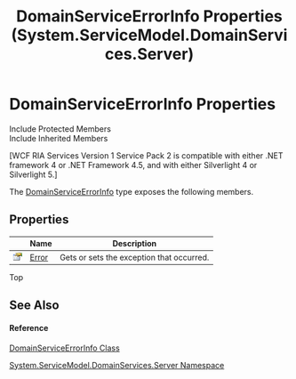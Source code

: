﻿---
title: DomainServiceErrorInfo Properties (System.ServiceModel.DomainServices.Server)
TOCTitle: DomainServiceErrorInfo Properties
ms:assetid: Properties.T:System.ServiceModel.DomainServices.Server.DomainServiceErrorInfo
ms:mtpsurl: https://msdn.microsoft.com/en-us/library/system.servicemodel.domainservices.server.domainserviceerrorinfo_properties(v=VS.91)
ms:contentKeyID: 28755111
ms.date: 01/27/2012
mtps_version: v=VS.91
---

# DomainServiceErrorInfo Properties

Include Protected Members  
Include Inherited Members  

\[WCF RIA Services Version 1 Service Pack 2 is compatible with either .NET framework 4 or .NET Framework 4.5, and with either Silverlight 4 or Silverlight 5.\]

The [DomainServiceErrorInfo](ff422962\(v=vs.91\).md) type exposes the following members.

## Properties

<table>
<thead>
<tr class="header">
<th> </th>
<th>Name</th>
<th>Description</th>
</tr>
</thead>
<tbody>
<tr class="odd">
<td><img src="images\Ff422600.pubproperty(en-us,VS.91).gif" title="Public property" alt="Public property" /></td>
<td><a href="ff423365(v=vs.91).md">Error</a></td>
<td>Gets or sets the exception that occurred.</td>
</tr>
</tbody>
</table>

Top

## See Also

#### Reference

[DomainServiceErrorInfo Class](ff422962\(v=vs.91\).md)

[System.ServiceModel.DomainServices.Server Namespace](ff423220\(v=vs.91\).md)

